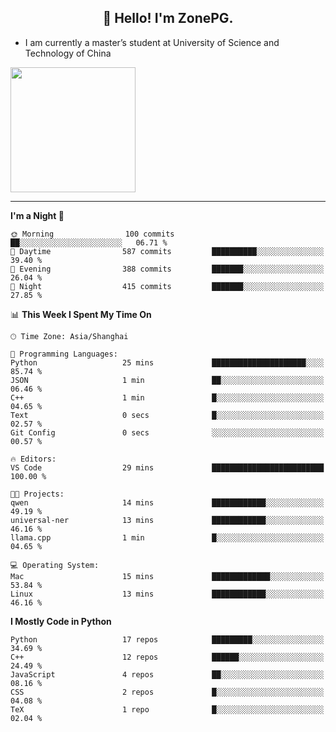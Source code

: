 <h2 align="center">👋 Hello! I'm ZonePG.</h2>

- I am currently a master’s student at University of Science and Technology of China

<img height=200 align="center" src="https://github-readme-stats.vercel.app/api?username=zonepg" />

-------

<!--START_SECTION:waka-->
**I'm a Night 🦉** 

```text
🌞 Morning                100 commits         ██░░░░░░░░░░░░░░░░░░░░░░░   06.71 % 
🌆 Daytime                587 commits         ██████████░░░░░░░░░░░░░░░   39.40 % 
🌃 Evening                388 commits         ███████░░░░░░░░░░░░░░░░░░   26.04 % 
🌙 Night                  415 commits         ███████░░░░░░░░░░░░░░░░░░   27.85 % 
```


📊 **This Week I Spent My Time On** 

```text
🕑︎ Time Zone: Asia/Shanghai

💬 Programming Languages: 
Python                   25 mins             █████████████████████░░░░   85.74 % 
JSON                     1 min               ██░░░░░░░░░░░░░░░░░░░░░░░   06.46 % 
C++                      1 min               █░░░░░░░░░░░░░░░░░░░░░░░░   04.65 % 
Text                     0 secs              █░░░░░░░░░░░░░░░░░░░░░░░░   02.57 % 
Git Config               0 secs              ░░░░░░░░░░░░░░░░░░░░░░░░░   00.57 % 

🔥 Editors: 
VS Code                  29 mins             █████████████████████████   100.00 % 

🐱‍💻 Projects: 
qwen                     14 mins             ████████████░░░░░░░░░░░░░   49.19 % 
universal-ner            13 mins             ████████████░░░░░░░░░░░░░   46.16 % 
llama.cpp                1 min               █░░░░░░░░░░░░░░░░░░░░░░░░   04.65 % 

💻 Operating System: 
Mac                      15 mins             █████████████░░░░░░░░░░░░   53.84 % 
Linux                    13 mins             ████████████░░░░░░░░░░░░░   46.16 % 
```

**I Mostly Code in Python** 

```text
Python                   17 repos            █████████░░░░░░░░░░░░░░░░   34.69 % 
C++                      12 repos            ██████░░░░░░░░░░░░░░░░░░░   24.49 % 
JavaScript               4 repos             ██░░░░░░░░░░░░░░░░░░░░░░░   08.16 % 
CSS                      2 repos             █░░░░░░░░░░░░░░░░░░░░░░░░   04.08 % 
TeX                      1 repo              █░░░░░░░░░░░░░░░░░░░░░░░░   02.04 % 
```




<!--END_SECTION:waka-->
